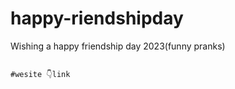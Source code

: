 # happy-riendshipday
Wishing a happy friendship day 2023(funny pranks)


``` prank yours friends 

#wesite 👇link
